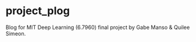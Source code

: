 # project_plog
Blog for MIT Deep Learning (6.7960) final project by Gabe Manso &amp; Quilee Simeon.
